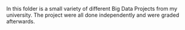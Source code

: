 In this folder is a small variety of different Big Data Projects from my university. 
The project were all done independently and were graded afterwards.
